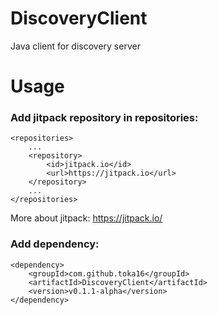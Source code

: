 # DiscoveryClient
Java client for discovery server

# Usage
### Add jitpack repository in repositories:
```
<repositories>
    ...
    <repository>
        <id>jitpack.io</id>
        <url>https://jitpack.io</url>
    </repository>
    ...
</repositories>
```
More about jitpack: https://jitpack.io/

### Add dependency:
```
<dependency>
    <groupId>com.github.toka16</groupId>
    <artifactId>DiscoveryClient</artifactId>
    <version>v0.1.1-alpha</version>
</dependency>
```
